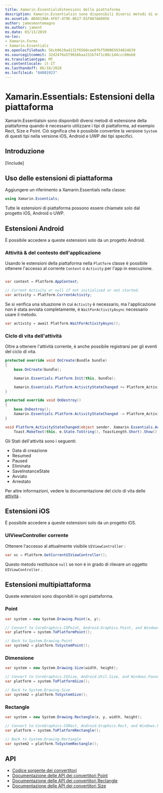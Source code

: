 ```yaml
---
title: Xamarin.EssentialsEstensioni della piattaforma
description: Xamarin.Essentialsin sono disponibili diversi metodi di estensione della piattaforma quando è necessario utilizzare i tipi di piattaforma, ad esempio Rect, Size e Point.
ms.assetid: AB4D198A-4FD7-479E-8627-01F887A6D056
author: jamesmontemagno
ms.author: jamont
ms.date: 03/13/2019
no-loc:
- Xamarin.Forms
- Xamarin.Essentials
ms.openlocfilehash: 56cb9619a4132f6568cee8fbf590965934024639
ms.sourcegitcommit: 32d2476a5f9016baa231b7471c88c1d4ccc08eb8
ms.translationtype: MT
ms.contentlocale: it-IT
ms.lasthandoff: 06/18/2020
ms.locfileid: "84801923"
---
```

# <a name="xamarinessentials-platform-extensions"></a>Xamarin.Essentials: Estensioni della piattaforma

Xamarin.Essentialsin sono disponibili diversi metodi di estensione della piattaforma quando è necessario utilizzare i tipi di piattaforma, ad esempio Rect, Size e Point. Ciò significa che è possibile convertire la versione `System` di questi tipi nella versione iOS, Android e UWP dei tipi specifici.

## <a name="get-started"></a>Introduzione

[!include[](~/essentials/includes/get-started.md)]

## <a name="using-platform-extensions"></a>Uso delle estensioni di piattaforma

Aggiungere un riferimento a Xamarin.Essentials nella classe:

```csharp
using Xamarin.Essentials;
```

Tutte le estensioni di piattaforma possono essere chiamate solo dal progetto iOS, Android o UWP.

## <a name="android-extensions"></a>Estensioni Android

È possibile accedere a queste estensioni solo da un progetto Android.

### <a name="application-context--activity"></a>Attività & del contesto dell'applicazione

Usando le estensioni della piattaforma nella `Platform` classe è possibile ottenere l'accesso al corrente `Context` o `Activity` per l'app in esecuzione.

```csharp

var context = Platform.AppContext;

// Current Activity or null if not initialized or not started.
var activity = Platform.CurrentActivity;
```

Se si verifica una situazione in cui `Activity` è necessario, ma l'applicazione non è stata avviata completamente, è `WaitForActivityAsync` necessario usare il metodo.

```csharp
var activity = await Platform.WaitForActivityAsync();
```

### <a name="activity-lifecycle"></a>Ciclo di vita dell'attività

Oltre a ottenere l'attività corrente, è anche possibile registrarsi per gli eventi del ciclo di vita.

```csharp
protected override void OnCreate(Bundle bundle)
{
    base.OnCreate(bundle);

    Xamarin.Essentials.Platform.Init(this, bundle);

    Xamarin.Essentials.Platform.ActivityStateChanged += Platform_ActivityStateChanged;
}

protected override void OnDestroy()
{
    base.OnDestroy();
    Xamarin.Essentials.Platform.ActivityStateChanged -= Platform_ActivityStateChanged;
}

void Platform_ActivityStateChanged(object sender, Xamarin.Essentials.ActivityStateChangedEventArgs e) =>
    Toast.MakeText(this, e.State.ToString(), ToastLength.Short).Show();
```

Gli Stati dell'attività sono i seguenti:

* Data di creazione
* Resumed
* Paused
* Eliminata
* SaveInstanceState
* Avviato
* Arrestato

Per altre informazioni, vedere la documentazione del ciclo di vita delle [attività](https://docs.microsoft.com/xamarin/android/app-fundamentals/activity-lifecycle/) .

## <a name="ios-extensions"></a>Estensioni iOS

È possibile accedere a queste estensioni solo da un progetto iOS.

### <a name="current-uiviewcontroller"></a>UIViewController corrente

Ottenere l'accesso al attualmente visibile `UIViewController` :

```csharp
var vc = Platform.GetCurrentUIViewController();
```

Questo metodo restituisce `null` se non è in grado di rilevare un oggetto `UIViewController` .

## <a name="cross-platform-extensions"></a>Estensioni multipiattaforma

Queste estensioni sono disponibili in ogni piattaforma.

### <a name="point"></a>Point

```csharp
var system = new System.Drawing.Point(x, y);

// Convert to CoreGraphics.CGPoint, Android.Graphics.Point, and Windows.Foundation.Point
var platform = system.ToPlatformPoint();

// Back to System.Drawing.Point
var system2 = platform.ToSystemPoint();
```

### <a name="size"></a>Dimensione

```csharp
var system = new System.Drawing.Size(width, height);

// Convert to CoreGraphics.CGSize, Android.Util.Size, and Windows.Foundation.Size
var platform = system.ToPlatformSize();

// Back to System.Drawing.Size
var system2 = platform.ToSystemSize();
```

### <a name="rectangle"></a>Rectangle

```csharp
var system = new System.Drawing.Rectangle(x, y, width, height);

// Convert to CoreGraphics.CGRect, Android.Graphics.Rect, and Windows.Foundation.Rect
var platform = system.ToPlatformRectangle();

// Back to System.Drawing.Rectangle
var system2 = platform.ToSystemRectangle();
```

## <a name="api"></a>API

- [Codice sorgente dei convertitori](https://github.com/xamarin/Essentials/tree/main/Xamarin.Essentials/Types/PlatformExtensions)
- [Documentazione delle API dei convertitori Point](xref:Xamarin.Essentials.PointExtensions)
- [Documentazione delle API dei convertitori Rectangle](xref:Xamarin.Essentials.RectangleExtensions)
- [Documentazione delle API dei convertitori Size](xref:Xamarin.Essentials.SizeExtensions)

